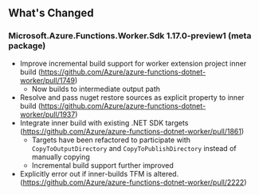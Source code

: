 ## What's Changed

<!-- Please add your release notes in the following format:
- My change description (#PR/#issue)
-->


### Microsoft.Azure.Functions.Worker.Sdk 1.17.0-preview1 (meta package)

- Improve incremental build support for worker extension project inner build (https://github.com/Azure/azure-functions-dotnet-worker/pull/1749) 
  - Now builds to intermediate output path
- Resolve and pass nuget restore sources as explicit property to inner build (https://github.com/Azure/azure-functions-dotnet-worker/pull/1937)
- Integrate inner build with existing .NET SDK targets (https://github.com/Azure/azure-functions-dotnet-worker/pull/1861)
  - Targets have been refactored to participate with `CopyToOutputDirectory` and `CopyToPublishDirectory` instead of manually copying
  - Incremental build support further improved
- Explicitly error out if inner-builds TFM is altered. (https://github.com/Azure/azure-functions-dotnet-worker/pull/2222)
